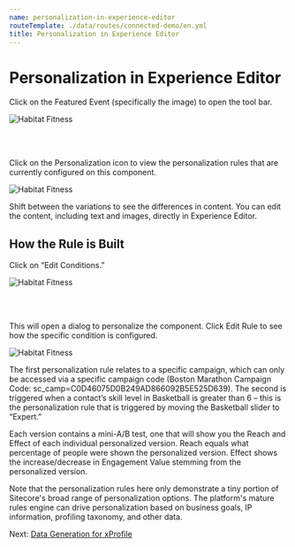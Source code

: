 ```yaml
---
name: personalization-in-experience-editor
routeTemplate: ./data/routes/connected-demo/en.yml
title: Personalization in Experience Editor
---
```


# Personalization in Experience Editor

Click on the Featured Event (specifically the image) to open the tool bar.

![Habitat Fitness](/assets/img/Personalization1.jpg)

<br/><br/>

Click on the Personalization icon to view the personalization rules that are currently configured on this component.

![Habitat Fitness](/assets/img/Personalization2.jpg)

Shift between the variations to see the differences in content. 
You can edit the content, including text and images, directly in Experience Editor.

## How the Rule is Built

Click on “Edit Conditions.”

![Habitat Fitness](/assets/img/Personalization3.jpg)

<br/><br/>

This will open a dialog to personalize the component. Click Edit Rule to see how the specific condition is configured.

![Habitat Fitness](/assets/img/Personalization4.jpg)

The first personalization rule relates to a specific campaign, which can only be accessed via a specific campaign code (Boston Marathon Campaign Code: sc_camp=C0D46075D0B249AD866092B5E525D639). The second is triggered when a contact’s skill level in Basketball is greater than 6 – this is the personalization rule that is triggered by moving the Basketball slider to “Expert.”

Each version contains a mini-A/B test, one that will show you the Reach and Effect of each individual personalized version. Reach equals what percentage of people were shown the personalized version. Effect shows the increase/decrease in Engagement Value stemming from the personalized version.

Note that the personalization rules here only demonstrate a tiny portion of Sitecore's broad range of personalization options. The platform's mature rules engine can drive personalization based on business goals, IP information, profiling taxonomy, and other data.

Next: [Data Generation for xProfile](/connected-demo/explore-sitecore/xprofile)